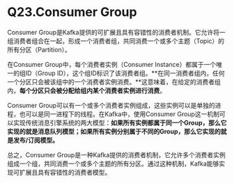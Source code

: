 # Q23.Consumer Group

Consumer Group是Kafka提供的可扩展且具有容错性的消费者机制。它允许将一组消费者组合在一起，形成一个消费者组，共同消费一个或多个主题（Topic）的所有分区（Partition）。

在Consumer Group中，每个消费者实例（Consumer Instance）都属于一个唯一的组ID（Group ID），这个组ID标识了该消费者组。**在同一消费者组内，任何一个分区只会被该组中的一个消费者实例消费。**这意味着，在给定的消费者组内，**每个分区只会被分配给组内某个消费者实例进行消费**。

Consumer Group可以有一个或多个消费者实例组成，这些实例可以是单独的进程，也可以是同一进程下的线程。在Kafka中，使用Consumer Group这一机制可以实现传统消息引擎系统的两大模型：**如果所有实例都属于同一个Group，那么它实现的就是消息队列模型；如果所有实例分别属于不同的Group，那么它实现的就是发布/订阅模型。**

总之，Consumer Group是一种Kafka提供的消费者机制，它允许多个消费者实例组成一个组，共同消费一个或多个主题的所有分区。通过这种机制，Kafka能够实现可扩展且具有容错性的消费者模型。